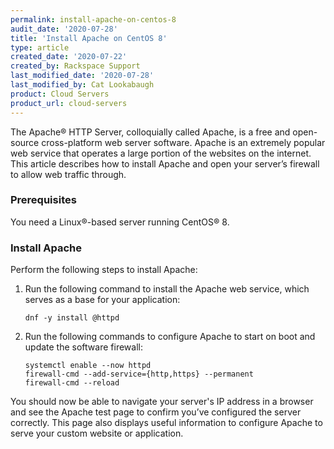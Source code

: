 ```yaml
---
permalink: install-apache-on-centos-8
audit_date: '2020-07-28'
title: 'Install Apache on CentOS 8'
type: article
created_date: '2020-07-22'
created_by: Rackspace Support
last_modified_date: '2020-07-28'
last_modified_by: Cat Lookabaugh
product: Cloud Servers
product_url: cloud-servers
---
```


The Apache&reg; HTTP Server, colloquially called Apache, is a free and open-source cross-platform web server software.
Apache is an extremely popular web service that operates a large portion of the websites on the internet. This article
describes how to install Apache and open your server’s firewall to allow web traffic through.

### Prerequisites

You need a Linux&reg;-based server running CentOS&reg; 8.

### Install Apache

Perform the following steps to install Apache:

1. Run the following command to install the Apache web service, which serves as a base for your application:

       dnf -y install @httpd

2. Run the following commands to configure Apache to start on boot and update the software firewall:

       systemctl enable --now httpd
       firewall-cmd --add-service={http,https} --permanent
       firewall-cmd --reload

You should now be able to navigate your server's IP address in a browser and see the Apache test page to
confirm you’ve configured the server correctly. This page also displays useful information to configure Apache to
serve your custom website or application.
